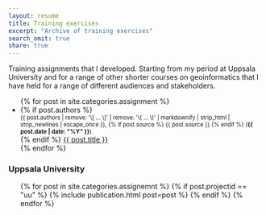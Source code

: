 ```yaml
---
layout: resume
title: Training exercises
excerpt: "Archive of training exercises"
search_omit: true
share: true
---
```


Training assignments that I developed. Starting from my period at Uppsala University and for a range of other shorter courses on geoinformatics that I have held for a range of different audiences and stakeholders.

<ul class="post-list">
  {% for post in site.categories.assignment %}
    <li><article>
    {% if post.authors %}
      <span style="font-size: 80%; display: block;">{{ post.authors | remove: '\[ ... \]' | remove: '\( ... \)' | markdownify | strip_html | strip_newlines | escape_once }},
    {% if post.source %}
     {{ post.source }}
    {% endif %}
    (<span style="font-weight: bold;"><time datetime="{{ post.date | date_to_xmlschema }}">{{ post.date | date: "%Y" }}</time></span>).
    </span>
    {% endif %}
    <a href="{{ site.url }}{{ post.url }}">{{ post.title }}</a>
    </article></li>
  {% endfor %}
</ul>

### Uppsala University

<ul class="post-list">
{% for post in site.categories.assignemnt %}
  {% if post.projectid == "uu" %}
    {% include publication.html post=post %}
  {% endif %}
{% endfor %}
</ul>
